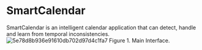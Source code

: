# SmartCalendar
SmartCalendar is an intelligent calendar application that can detect, handle and learn from temporal inconsistencies.
![5e78d8b936e91610db702d97d4c1fa7](https://user-images.githubusercontent.com/113255863/196621674-9d5aa306-54f9-482c-b263-3770e1adbb55.jpg)
Figure 1. Main Interface.
